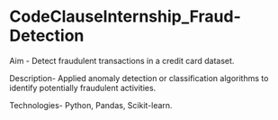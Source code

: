# CodeClauseInternship_Fraud-Detection
Aim -
Detect fraudulent transactions in a credit card dataset.


Description-
Applied anomaly detection or classification algorithms to identify potentially
fraudulent activities.


Technologies-
Python, Pandas, Scikit-learn.
